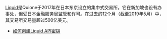 [Liquid](https://www.liquid.com)是Quione于2017年在日本东京设立的集中式交易所。它在新加坡也设有办事处，但受日本金融服务局监管和许可。在过去的12个月（截至2019年5月）中，其交易所交易量超过500亿美元。

- [如何创建Liquid API密钥](https://help.liquid.com/en/articles/2285018-how-to-create-api-tokens)
